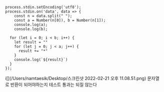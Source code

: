 ```
process.stdin.setEncoding('utf8');
process.stdin.on('data', data => {
    const n = data.split(" ");
    const a = Number(n[0]), b = Number(n[1]);
    console.log(a);
    console.log(b);

  for (let i = 0; i < b; i++) {
    let result = ""
    for (let j = 0; j < a; j++) {
      result += "*"
    }
    console.log(`${result}`)
  }
});
```

i[](/Users/namtaesik/Desktop/스크린샷 2022-02-21 오후 11.08.51.png)
문자열로 반환이 되어야하는지 테스트 통과는 되질 않는다
